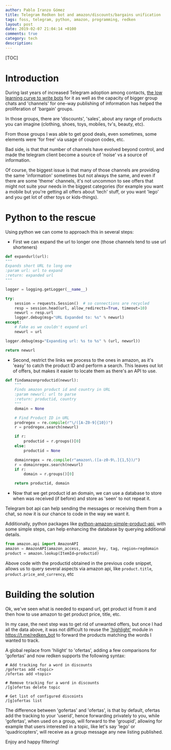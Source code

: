 ```yaml
---
author: Pablo Iranzo Gómez
title: Telegram Redken bot and amazon/discounts/bargains unification
tags: foss, telegram, python, amazon, programming, redken
layout: post
date: 2019-02-07 21:04:14 +0100
comments: true
category: tech
description:
---
```


[TOC]

# Introduction

During last years of increased Telegram adoption among contacts, [the low learning curve to write bots]({filename}2015-06-26-writing-a-telegram-dot-org-bot-in-python.md) for it as well as the capacity of bigger group chats and 'channels' for one-way publishing of information has helped the proliferation of 'bargain' groups.

In those groups, there are 'discounts', 'sales', about any range of products you can imagine (clothing, shoes, toys, mobiles, tv's, beauty, etc).

From those groups I was able to get good deals, even sometimes, some elements were 'for free' via usage of coupon codes, etc.

Bad side, is that that number of channels have evolved beyond control, and made the telegram client become a source of 'noise' vs a source of information.

Of course, the biggest issue is that many of those channels are providing the same 'information' sometimes but not always the same, and even if there are some 'theme' channels, it's not uncommon to see offers that might not suite your needs in the biggest categories (for example you want a mobile but you're getting all offers about 'tech' stuff, or you want 'lego' and you get lot of other toys or kids-things).

# Python to the rescue

Using python we can come to approach this in several steps:

- First we can expand the url to longer one (those channels tend to use url shorteners)

~~~py
def expandurl(url):
"""
Expands short URL to long one
:param url: url to expand
:return: expanded url
"""

logger = logging.getLogger(__name__)

try:
    session = requests.Session()  # so connections are recycled
    resp = session.head(url, allow_redirects=True, timeout=10)
    newurl = resp.url
    logger.debug(msg="URL Expanded to: %s" % newurl)
except:
    # Fake as we couldn't expand url
    newurl = url

logger.debug(msg="Expanding url: %s to %s" % (url, newurl))

return newurl
~~~

- Second, restrict the links we process to the ones in amazon, as it's 'easy' to catch the product ID and perform a search. This leaves out lot of offers, but makes it easier to locate them as there's an API to use.

~~~py
def findamazonproductid(newurl):
    """
    Finds amazon product id and country in URL
    :param newurl: url to parse
    :return: productid, country
    """
    domain = None

    # Find Product ID in URL
    prodregex = re.compile(r"\/([A-Z0-9]{10})")
    r = prodregex.search(newurl)

    if r:
        productid = r.groups()[0]
    else:
        productid = None

    domainregex = re.compile(r"amazon\.([a-z0-9\.]{1,5})/")
    r = domainregex.search(newurl)
    if r:
        domain = r.groups()[0]

    return productid, domain
~~~

- Now that we get product id an domain, we can use a database to store when was received (if before) and store as 'seen' to not repeat it.

Telegram bot api can help sending the messages or receiving them from a chat, so now it is our chance to code in the way we want it.

Additionally, python packages like [python-amazon-simple-product-api](https://github.com/yoavaviram/python-amazon-simple-product-api), with some simple steps, can help enhancing the database by querying additional details.

~~~py
from amazon.api import AmazonAPI
amazon = AmazonAPI(amazon_access, amazon_key, tag, region=regdomain
product = amazon.lookup(ItemId=productid)
~~~

Above code with the productid obtained in the previous code snippet, allows us to query several aspects via amazon api, like `product.title`, `product.price_and_currency`, etc

# Building the solution

Ok, we've seen what is needed to expand url, get product id from it and then how to use amazon to get product price, title, etc.

In my case, the next step was to get rid of unwanted offers, but once I had all the data above, it was not difficult to reuse the ['highlight'](https://github.com/iranzo/stampython/blob/master/stampy/plugin/highlight.py) module in <https://t.me/redken_bot> to forward the products matching the words I wanted to track.

A global replace from 'hilight' to 'ofertas', adding a few comparisons for 'gofertas' and now redken supports the following syntax:

~~~
# Add tracking for a word in discounts
/gofertas add <topic>
/ofertas add <topic>

# Remove tracking for a word in discounts
/[g]ofertas delete topic

# Get list of configured discoints
/[g]ofertas list
~~~

The difference between 'gofertas' and 'ofertas', is that by default, ofertas add the tracking to your 'userid', hence forwarding privately to you, while 'gofertas', when used on a group, will forward to the 'groupid', allowing for example that users interested in a topic, like let's say 'lego' or 'quadricopters', will receive as a group message any new listing published.

Enjoy and happy filtering!
